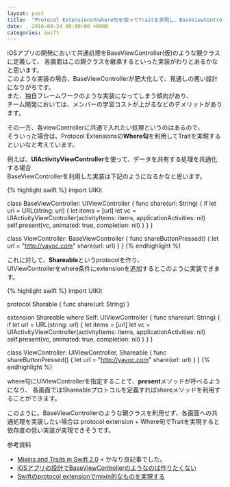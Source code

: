 ```yaml
---
layout: post
title:  "Protocol Extensionsのwhere句を使ってTraitを実現し、BaseViewControllerを排除する"
date:   2016-09-24 00:00:00 +0900
categories: swift
---
```


iOSアプリの開発において共通処理をBaseViewController(仮)のような親クラスに定義して、 
各画面はこの親クラスを継承するといった実装がわりとあるかなと思います。  
このような実装の場合、BaseViewControllerが肥大化して、見通しの悪い設計になりがちです。  
また、独自フレームワークのような実装になってしまう傾向があり、  
チーム開発においては、メンバーの学習コストが上がるなどのデメリットがあります。

その一方、各viewControllerに共通で入れたい処理というのはあるので、  
そういった場合は、Protocol Extensionsの**Where句**を利用してTraitを実現するといいなと考えています。

例えば、**UIActivityViewController**を使って、データを共有する処理を共通化する場合    
BaseViewControllerを利用した実装は下記のようになるかなと思います。

{% highlight swift %}
import UIKit

class BaseViewController: UIViewController {
    func share(url: String) {
        if let url = URL(string: url) {
            let items = [url]
            let vc = UIActivityViewController(activityItems: items, applicationActivities: nil)
            self.present(vc, animated: true, completion: nil)
        }
    }
}

class ViewController: BaseViewController {
    func shareButtonPressed() {
        let url = "http://yayoc.com"
        share(url: url)
    }
}
{% endhighlight %}

これに対して、**Shareable**というprotocolを作り、  
UIViewControllerをwhere条件にextensionを追加するとこのように実装できます。

{% highlight swift %}
import UIKit

protocol Sharable {
    func share(url: String)
}

extension Shareable where Self: UIViewController {
    func share(url: String) {
        if let url = URL(string: url) {
            let items = [url]
            let vc = UIActivityViewController(activityItems: items, applicationActivities: nil)
            self.present(vc, animated: true, completion: nil)
        }
    }
}

class ViewController: UIViewController, Shareable {
    func shareButtonPressed() {
        let url = "http://yayoc.com"
        share(url: url)
    }
}
{% endhighlight %}

where句にUIViewControllerを指定することで、**present**メソッドが呼べるようになり、
各画面ではShareableプロトコルを定義すればshareメソッドを利用することができます。

このように、BaseViewControllerのような親クラスを利用せず、各画面への共通処理を実装したい場合は
protocol extension + Where句でTraitを実現すると依存度の低い実装が実現できそうです。

参考資料  

* [Mixins and Traits in Swift 2.0](http://matthijshollemans.com/2015/07/22/mixins-and-traits-in-swift-2/) < かなり良記事でした。
* [iOSアプリの設計でBaseViewControllerのようなのは作りたくない](http://qiita.com/yimajo/items/8ef1850e1362bd3bf3d8)
* [Swiftのprotocol extensionでmixin的なものを実現する](http://qiita.com/sagaraya/items/5e73501ff7a3f0c502c0#_reference-5d8e21ff15ca3b1c9023)




